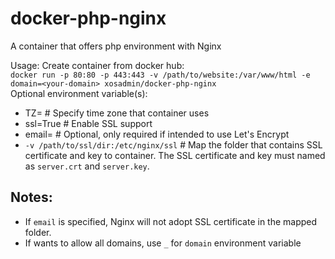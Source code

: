 # docker-php-nginx
A container that offers php environment with Nginx
  
Usage: Create container from docker hub:  
`` docker run -p 80:80 -p 443:443 -v /path/to/website:/var/www/html -e domain=<your-domain> xosadmin/docker-php-nginx ``  
Optional environment variable(s):  
- TZ=<time-zone> # Specify time zone that container uses
- ssl=True # Enable SSL support
- email=<your-email> # Optional, only required if intended to use Let's Encrypt
- ``-v /path/to/ssl/dir:/etc/nginx/ssl`` # Map the folder that contains SSL certificate and key to container. The SSL certificate and key must named as ``server.crt`` and ``server.key``.  
## Notes: 
- If ``email`` is specified, Nginx will not adopt SSL certificate in the mapped folder.  
- If wants to allow all domains, use ``_`` for ``domain`` environment variable
  
